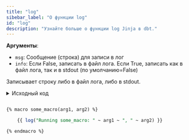 ```yaml
---
title: "log"
sibebar_label: "О функции log"
id: "log"
description: "Узнайте больше о функции log Jinja в dbt."
---
```


__Аргументы__:

 * `msg`: Сообщение (строка) для записи в лог
 * `info`: Если False, записать в файл лога. Если True, записать как в файл лога, так и в stdout (по умолчанию=False)

Записывает строку либо в файл лога, либо в stdout.

<details>
	<summary>Исходный код</summary>
	Смотрите на <a href="https://github.com/dbt-labs/dbt-core/blob/HEAD/core/dbt/context/base.py#L549-L566">GitHub</a> или следующий код в качестве источника: <br /><br />

```python
    def log(msg: str, info: bool = False) -> str: 
        """Logs a line to either the log file or stdout.

        :param msg: The message to log
        :param info: If `False`, write to the log file. If `True`, write to
            both the log file and stdout.

        > macros/my_log_macro.sql

            {% macro some_macro(arg1, arg2) %}
              {{ log("Running some_macro: " ~ arg1 ~ ", " ~ arg2) }}
            {% endmacro %}"
        """
        if info:
            fire_event(JinjaLogInfo(msg=msg, node_info=get_node_info()))
        else:
            fire_event(JinjaLogDebug(msg=msg, node_info=get_node_info()))
        return ""
```
</details>

```sql

{% macro some_macro(arg1, arg2) %}

	{{ log("Running some_macro: " ~ arg1 ~ ", " ~ arg2) }}

{% endmacro %}
```